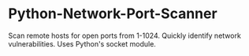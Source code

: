 # Python-Network-Port-Scanner
Scan remote hosts for open ports from 1-1024. Quickly identify network vulnerabilities. Uses Python's socket module.
